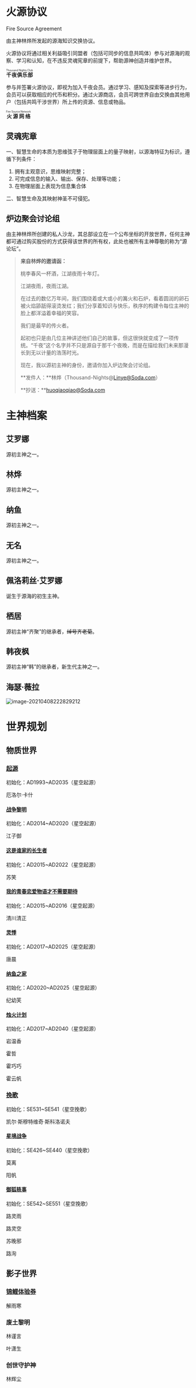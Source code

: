 # 火源协议

Fire Source Agreement

由主神林烨所发起的源海知识交换协议。

火源协议将通过相关利益吸引同盟者（包括可同步的信息共鸣体）参与对源海的观察、学习和认知，在不违反灵魂宪章的前提下，帮助源神创造并维护世界。

<ruby><b>千夜俱乐部</b><rp>(<rp><rt>Thousand Nights Club</rt><rp>)</rp></rp></ruby>

参与并签署火源协议，即视为加入千夜会员。通过学习、感知及探索等进步行为，会员可以获取相应的代币和积分。通过火源商店，会员可跨世界自由交换由其他用户（包括共鸣干涉世界）所上传的资源、信息或物品。

<ruby><b>火源网络</b><rp>(<rp><rt>Fire Source Network</rt><rp>)</rp></rp></ruby>



## 灵魂宪章

一、智慧生命的本质为思维弦子于物理层面上的量子映射，以源海特征为标识，遵循下列条件：

1. 拥有主观意识，思维映射完整；
2. 可完成信息的输入、输出、保存、处理等功能；
3. 在物理层面上表现为信息集合体

二、智慧生命及其映射神圣不可侵犯。



## 炉边聚会讨论组

由主神林烨所创建的私人沙龙，其总部设立在一个公布坐标的开放世界，任何主神都可通过购买股份的方式获得该世界的所有权，此处也被所有主神尊敬的称为“源论坛”。

> **来自林烨的邀请函：**
>
> 桃李春风一杯酒，江湖夜雨十年灯。
>
> 江湖夜雨，夜雨江湖。
>
> 在过去的数亿万年间，我们围绕着或大或小的篝火和石炉，看着圆润的卵石被火焰舔舐得滚烫发红；我们分享着知识与快乐，秩序的构建令每位主神的脸上都洋溢着幸福的笑容。
>
> 我们是最早的传火者。
>
> 起初也只是由几位主神讲述他们自己的故事，但这很快就变成了一项传统。“千夜”这个名字并不只是源自于那千个夜晚，而是在描绘我们未来那漫长到无以计量的浩荡时光。
>
> 现在，我以源初主神的身份，邀请你加入炉边聚会讨论组。
>
> **发件人：**林烨（Thousand-Nights@Linye@Soda.com）
>
> **抄送：**huoqiaoqiao@Soda.com





# 主神档案



## 艾罗娜

源初主神之一。



## 林烨

源初主神之一。



## 纳鱼

源初主神之一。



## 无名

源初主神之一。



## 佩洛莉丝·艾罗娜

诞生于源海的初生主神。



## 栖居

源初主神“齐聚”的继承者，~~绰号齐老菊~~。



## 韩夜枫

源初主神“韩”的继承者，新生代主神之一。



## 海瑟·薇拉

![image-20210408222829212](https://gitee.com/Nafish/images/raw/master/img/image-20210408222829212.png)





# 世界规划



## 物质世界

### [起源](D:\[创作中心]\「创作」\『星空计划』\「起源」)

初始化：AD1993~AD2035（星空起源）

厄洛尔·卡什

#### [战争黎明](D:\[创作中心]\「创作」\『星空计划』\「战争黎明」)

初始化：AD2014~AD2020（星空起源）

江子御

#### [这是谁家的长生者](D:\[创作中心]\「创作」\『星空计划』\「这是谁家的长生者」)

初始化：AD2015~AD2022（星空起源）

苏笑

#### [我的青春恋爱物语才不需要期待](D:\[创作中心]\「创作」\『星空计划』\「我的青春恋爱物语才不需要期待！」)

初始化：AD2015~AD2016（星空起源）

清川清正

#### [灵悸](D:\[创作中心]\「创作」\『星空计划』\「灵悸」)

初始化：AD2017~AD2025（星空起源）

唐晨

#### [纳鱼之家](D:\[创作中心]\「创作」\『星空计划』\「纳鱼之家」)

初始化：AD2020~AD2025（星空起源）

纪幼芙

#### [烛火计划](D:\[创作中心]\「创作」\『星空计划』\「烛火计划」)

初始化：AD2017~AD2040（星空起源）

岩温香

霍哲

霍巧巧

霍云帆

### [挽歌](D:\[创作中心]\「创作」\『星空计划』\「挽歌」)

初始化：SE531~SE541（星空挽歌）

凯尔·斯穆特维奇·斯科洛诺夫

#### [星境战争](D:\[创作中心]\「创作」\『星空计划』\「星境战争」)

初始化：SE426~SE440（星空挽歌）

莫离

阳帆

#### [御狐轶事](D:\[创作中心]\「创作」\『星空计划』\「御狐轶事」)

初始化：SE542~SE551（星空挽歌）

路灵雨

路灵空

苏晚邪

路洵



## 影子世界

### [锦鲤体验券](D:\[创作中心]\「创作」\『星空计划』\「锦鲤体验券」)

解雨寒

### 废土黎明

林谨言

叶潇生

### 创世守护神

林辉尘



















